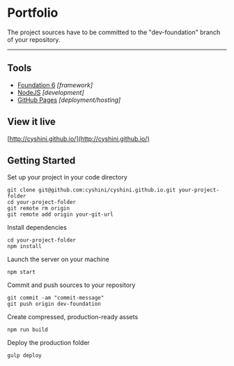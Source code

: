 # Portfolio

The project sources have to be committed to the "dev-foundation" branch of your repository.

- - -

## Tools

- [Foundation 6](https://foundation.zurb.com/) *[framework]*
- [NodeJS](https://nodejs.org/en/) *[development]*
- [GitHub Pages](http://pages.github.com) *[deployment/hosting]*

## View it live
[http://cyshini.github.io/](http://cyshini.github.io/)

## Getting Started

Set up your project in your code directory

    git clone git@github.com:cyshini/cyshini.github.io.git your-project-folder
    cd your-project-folder
    git remote rm origin
    git remote add origin your-git-url

Install dependencies

    cd your-project-folder
    npm install

Launch the server on your machine

    npm start

Commit and push sources to your repository

    git commit -am "commit-message"
    git push origin dev-foundation

Create compressed, production-ready assets

    npm run build

Deploy the production folder

    gulp deploy
